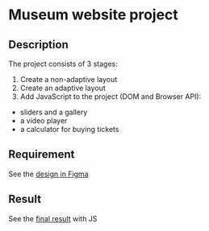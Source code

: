 # Museum website project

## Description
The project consists of 3 stages:
1. Create a non-adaptive layout
2. Create an adaptive layout
3. Add JavaScript to the project (DOM and Browser API):
 - sliders and a gallery
 - a video player
 - a calculator for buying tickets

## Requirement
See the [design in Figma](https://www.figma.com/file/7dI6mXBFTdTvXxuhZZTt5h/Museum?node-id=0%3A1)

## Result
See the [final result](https://mserykh-museum-dom.netlify.app) with JS

